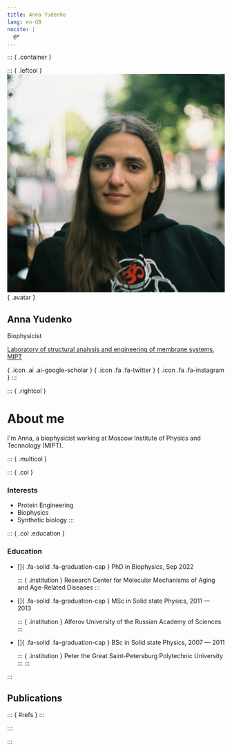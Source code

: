 ```yaml
---
title: Anna Yudenko
lang: en-GB
nocite: |
  @*
...
```


::: { .container }

::: { .leftcol }
![](profile.jpg){ .avatar }

## Anna Yudenko

Biophysicist

[Laboratory of structural analysis and engineering of membrane systems, MIPT](https://cmm-mipt.ru/gushchin-lab/)

[](https://scholar.google.com/citations?user=OJ8lAXcAAAAJ&hl=en&oi=ao){ .icon .ai .ai-google-scholar }
[](https://twitter.com/Aynya5){             .icon .fa .fa-twitter }
[](https://www.instagram.com/ann_yudenko/){ .icon .fa .fa-instagram }
:::

::: { .rightcol }

# About me

I'm Anna, a biophysicist working at Moscow Institute of Physics and Tecnnology (MIPT).

::: { .multicol }

::: { .col }
### Interests
- Protein Engineering
- Biophysics
- Synthetic biology
:::

::: { .col .education }
### Education
- []{ .fa-solid .fa-graduation-cap } PhD in Biophysics, Sep 2022

  ::: { .institution }
  Research Center for Molecular Mechanisms of Aging and Age-Related Diseases
  :::
- []{ .fa-solid .fa-graduation-cap } MSc in Solid state Physics, 2011 — 2013

  ::: { .institution }
  Alferov University of the Russian Academy of Sciences
  :::
- []{ .fa-solid .fa-graduation-cap } BSc in Solid state Physics, 2007 — 2011

  ::: { .institution }
  Peter the Great Saint-Petersburg Polytechnic University
  :::
:::

:::

## Publications

::: { #refs }
:::

:::

:::
